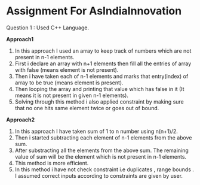 # Assignment For AsIndiaInnovation

Question 1 : Used C++ Language.

<b>Approach1</b>
1. In this approach I used an array to keep track of numbers which are not present in n-1 elements.
2. First i declare an array with n+1 elements then fill all the entries of array with false (means element is not present).
3. Then i have taken each of n-1 elements and marks that entry(index) of array to be true (means element is present).
4. Then looping the array and printing that value which has false in it (It means it is not present in given n-1 elements).
5. Solving through this method i also applied constraint by making sure that no one hits same element twice or goes out of bound.

<b>Approach2</b>
1. In this approach I have taken sum of 1 to n number using n(n+1)/2.
2. Then i started subtracting each element of n-1 elements from the above sum.
3. After substracting all the elements from the above sum. The remaining value of sum will be the element which is not present in n-1 elements.
4. This method is more efficient.
5. In this method i have not check constraint i.e duplicates , range bounds . I assumed correct inputs according to constraints are given by user.

